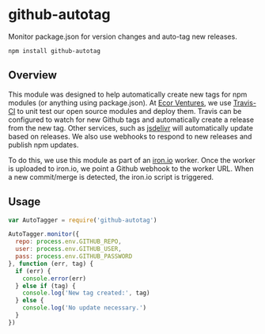 # github-autotag

Monitor package.json for version changes and auto-tag new releases.

`npm install github-autotag`

## Overview

This module was designed to help automatically create new tags for npm modules (or anything using package.json).
At [Ecor Ventures](http://ecorventures.com), we use [Travis-CI](http://travis-ci.org) to unit test our open source
modules and deploy them. Travis can be configured to watch for new Github tags and automatically create a release
from the new tag. Other services, such as [jsdelivr](http://github.com/jsdelivr/jsdelivr) will automatically update
based on releases. We also use webhooks to respond to new releases and publish npm updates.

To do this, we use this module as part of an [iron.io](http://iron.io) worker. Once the worker is uploaded to iron.io,
we point a Github webhook to the worker URL. When a new commit/merge is detected, the iron.io script is triggered.

## Usage

```js
var AutoTagger = require('github-autotag')

AutoTagger.monitor({
  repo: process.env.GITHUB_REPO,
  user: process.env.GITHUB_USER,
  pass: process.env.GITHUB_PASSWORD
}, function (err, tag) {
  if (err) {
    console.error(err)
  } else if (tag) {
    console.log('New tag created:', tag)
  } else {
    console.log('No update necessary.')
  }
})
```
